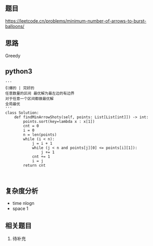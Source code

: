 ## 题目
https://leetcode.cn/problems/minimum-number-of-arrows-to-burst-balloons/

## 思路
Greedy

## python3
```python3
'''
引爆的 | 完好的
任意数量的区间 最优解为最左边的有边界
对于任意一个区间都做最优解
全局最优
'''
class Solution:
    def findMinArrowShots(self, points: List[List[int]]) -> int:
        points.sort(key=lambda x : x[1])
        cnt = 0
        i = 0
        n = len(points)
        while (i < n):
            j = i + 1
            while (j < n and points[j][0] <= points[i][1]):
                j += 1
            cnt += 1
            i = j
        return cnt



```

## 复杂度分析
* time nlogn
* space 1

## 相关题目
1. 待补充

